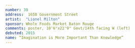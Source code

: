 ```yaml
---
number: 30
address:  1658 Government Street
artist:  "Lionel Milton"
sponsor: Whole Foods Market Baton Rouge
comments: poster, 10'6"x22'9" Govt/14th facing W (left)
debuted: 2015
name: “Imagination is More Important Than Knowledge”
---
```

